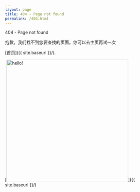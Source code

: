 ```yaml
---
layout: page
title: 404 - Page not found
permalink: /404.html
---
```

404 - Page not found


抱歉，我们找不到您要查找的页面。你可以去主页再试一次


[首页]({{ site.baseurl }}/).


[<img src="{{ site.baseurl }}/images/404.jpg" alt="hello!" style="width: 400px;"/>]({{ site.baseurl }}/)
